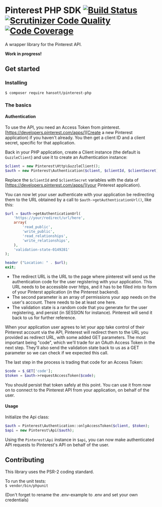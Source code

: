 # Pinterest PHP SDK [![Build Status](https://img.shields.io/travis/hansott/pinterest-php.svg?style=flat-square)](https://travis-ci.org/hansott/pinterest-php) [![Scrutinizer Code Quality](https://img.shields.io/scrutinizer/g/hansott/pinterest-php.svg?style=flat-square)](https://scrutinizer-ci.com/g/hansott/pinterest-php/?branch=master) [![Code Coverage](https://img.shields.io/scrutinizer/coverage/g/hansott/pinterest-php.svg?style=flat-square)](https://scrutinizer-ci.com/g/hansott/pinterest-php/?branch=master)

A wrapper library for the Pinterest API.

**Work in progress!**

## Get started

### Installing

`$ composer require hansott/pinterest-php`

### The basics

#### Authentication

To use the API, you need an Access Token from pinterest. [https://developers.pinterest.com/apps/](Create a new Pinterest application) if you haven't already. You then get a client ID and a client secret, specific for that application.

Back in your PHP application, create a Client instance (the default is `GuzzleClient`) and use it to create an Authentication instance:

```php
$client = new Pinterest\Http\GuzzleClient();
$auth = new Pinterest\Authentication($client, $clientId, $clientSecret);
```

Replace the `$clientId` and `$clientSecret` variables with the data of [https://developers.pinterest.com/apps/](your Pinterest application).

You can now let your user authenticate with your application be redirecting them to the URL obtained by a call to `$auth->getAuthenticationUrl()`, like this:

```php
$url = $auth->getAuthenticationUrl(
    'https://your/redirect/url/here',
    array(
        'read_public',
        'write_public',
        'read_relationships',
        'write_relationships',
    ),
    'validation-state-0149281'
);

header ("Location: " . $url);
exit;
```

- The redirect URL is the URL to the page where pinterest will send us the authentication code for the user registering with your application. This URL needs to be accessible over https, and it has to be filled into to form of your Pinterst application (in the Pinterest backend).
- The second parameter is an array of permissions your app needs on the user's account. There needs to be at least one here.
- The validation state is a random code that you generate for the user registering, and persist (in SESSION for instance). Pinterest will send it back to us for further reference.

When your application user agrees to let your app take control of their Pinterest account via the API, Pinterest will redirect them to the URL you provided as redirect URL, with some added GET parameters. The most important being "code", which we'll trade for an OAuth Access Token in the next step. They'll also send the validation state back to us as a GET parameter so we can check if we expected this call.

The last step in the process is trading that code for an Access Token:

```php
$code = $_GET['code'];
$token = $auth->requestAccessToken($code);
```

You should persist that token safely at this point. You can use it from now on to connect to the Pinterest API from your application, on behalf of the user.

#### Usage
Initialize the Api class:

```php
$auth = Pinterest\Authentication::onlyAccessToken($client, $token);
$api = new Pinterest\Api($auth);
```

Using the `Pinterest\Api` instance in `$api`, you can now make authenticated API requests to Pinterest's API on behalf of the user.

## Contributing

This library uses the PSR-2 coding standard.

To run the unit tests:  
`$ vendor/bin/phpunit`  

(Don't forget to rename the .env-example to .env and set your own credentials)
